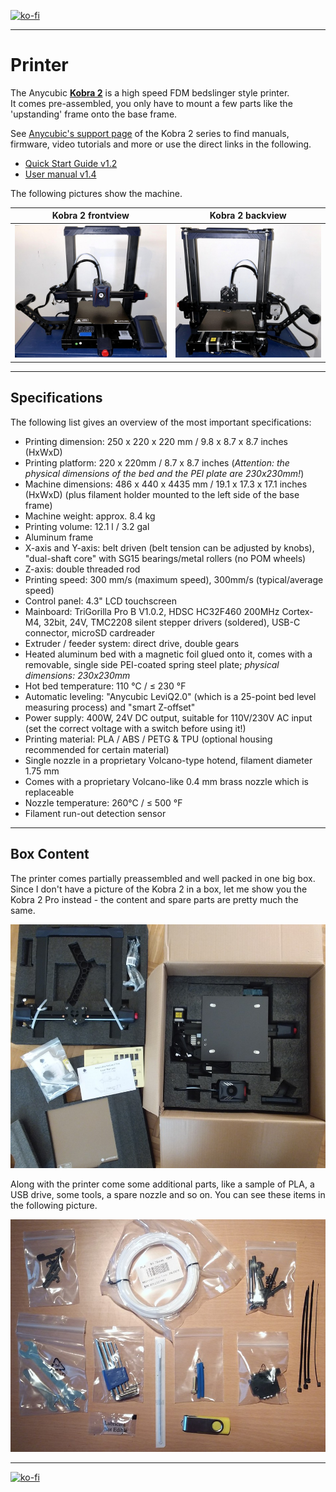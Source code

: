 <link rel=”manifest” href=”docs/manifest.webmanifest”>

[![ko-fi](https://ko-fi.com/img/githubbutton_sm.svg)](https://ko-fi.com/U6U5NPB51)  

---  

# Printer
The Anycubic [**Kobra 2**](https://store.anycubic.com/products/kobra-2) is a high speed FDM bedslinger style printer.  
It comes pre-assembled, you only have to mount a few parts like the 'upstanding' frame onto the base frame.  

See [Anycubic's support page](https://www.anycubic.com/pages/firmware-software) of the Kobra 2 series to find manuals, firmware, video tutorials and more or use the direct links in the following.  

- [Quick Start Guide v1.2](https://cdn.shopify.com/s/files/1/0245/5519/2380/files/Anycubic_Kobra_2_Quick_Start_Guide_V1.2-EN.pdf?v=1684724241)
- [User manual v1.4](https://cdn.shopify.com/s/files/1/0245/5519/2380/files/Anycubic_Kobra_2_User_Manual_V1.4-EN.pdf?v=1684724252)



The following pictures show the machine.  
  
| Kobra 2 frontview | Kobra 2 backview |  
|:---------------------:|:--------------------:| 
| ![Kobra 2 front](assets/images/printer_K2_front-full_web.jpeg) |  ![Kobra 2 Pro back](assets/images/printer_K2_back-full_web.jpeg) |  



  

--- 

## Specifications  
  
The following list gives an overview of the most important specifications:    

- Printing dimension: 250 x 220 x 220 mm / 9.8 x 8.7 x 8.7 inches (HxWxD) 
- Printing platform: 220 x 220mm / 8.7 x 8.7 inches (*Attention: the physical dimensions of the bed and the PEI plate are 230x230mm!*) 
- Machine dimensions: 486 x 440 x 4435 mm / 19.1 x 17.3 x 17.1 inches (HxWxD) (plus filament holder mounted to the left side of the base frame) 
- Machine weight: approx. 8.4 kg
- Printing volume: 12.1 l / 3.2 gal
- Aluminum frame  
- X-axis and Y-axis: belt driven (belt tension can be adjusted by knobs), "dual-shaft core" with SG15 bearings/metal rollers (no POM wheels)   
- Z-axis: double threaded rod  
- Printing speed: 300 mm/s (maximum speed), 300mm/s (typical/average speed)
- Control panel: 4.3" LCD touchscreen  
- Mainboard: TriGorilla Pro B V1.0.2, HDSC HC32F460 200MHz Cortex-M4, 32bit, 24V, TMC2208 silent stepper drivers (soldered), USB-C connector, microSD cardreader  
- Extruder / feeder system: direct drive, double gears  
- Heated aluminum bed with a magnetic foil glued onto it, comes with a removable, single side PEI-coated spring steel plate; *physical dimensions: 230x230mm*  
- Hot bed temperature: 110 °C / ≤ 230 °F  
- Automatic leveling: "Anycubic LeviQ2.0" (which is a 25-point bed level measuring process) and "smart Z-offset" 
- Power supply: 400W, 24V DC output, suitable for 110V/230V AC input (set the correct voltage with a switch before using it!)
- Printing material: PLA / ABS / PETG & TPU (optional housing recommended for certain material)  
- Single nozzle in a proprietary Volcano-type hotend, filament diameter 1.75 mm  
- Comes with a proprietary Volcano-like 0.4 mm brass nozzle which is replaceable  
- Nozzle temperature: 260°C / ≤ 500 °F   
- Filament run-out detection sensor  

---

## Box Content

The printer comes partially preassembled and well packed in one big box.  
Since I don't have a picture of the Kobra 2 in a box, let me show you the Kobra 2 Pro instead - the content and spare parts are pretty much the same.  

![Box content](assets/images/K2Pro_package_web.jpg)  
  
Along with the printer come some additional parts, like a sample of PLA, a USB drive, some tools, a spare nozzle and so on. You can see these items in the following picture.  

![Additional parts](assets/images/printer_K2Pro_additional-parts_web.jpg)  



---

[![ko-fi](https://ko-fi.com/img/githubbutton_sm.svg)](https://ko-fi.com/U6U5NPB51)  
 
